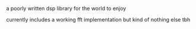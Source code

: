 a poorly written dsp library for the world to enjoy

currently includes a working fft implementation but kind of nothing else tbh
